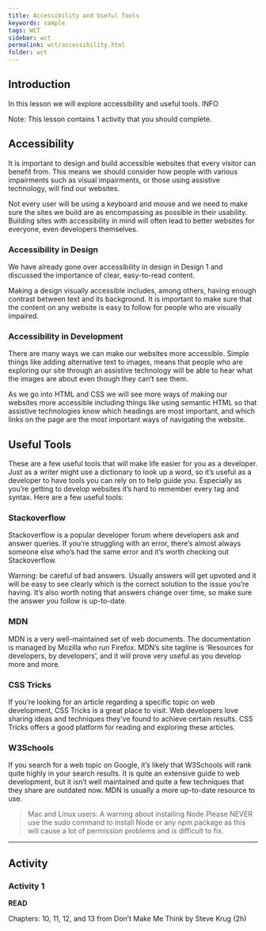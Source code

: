 ```yaml
---
title: Accessibility and Useful Tools
keywords: sample
tags: WCT
sidebar: wct
permalink: wct/accessibility.html
folder: wct
---
```


## Introduction

In this lesson we will explore accessibility and useful tools. INFO

Note: This lesson contains 1 activity that you should complete.

## Accessibility

It is important to design and build accessible websites that every visitor can benefit from. This means we should consider how people with various impairments such as visual impairments, or those using assistive technology, will find our websites.

Not every user will be using a keyboard and mouse and we need to make sure the sites we build are as encompassing as possible in their usability. Building sites with accessibility in mind will often lead to better websites for everyone, even developers themselves.

### Accessibility in Design

We have already gone over accessibility in design in Design 1 and discussed the importance of clear, easy-to-read content.

Making a design visually accessible includes, among others, having enough contrast between text and its background. It is important to make sure that the content on any website is easy to follow for people who are visually impaired.

### Accessibility in Development

There are many ways we can make our websites more accessible. Simple things like adding alternative text to images, means that people who are exploring our site through an assistive technology will be able to hear what the images are about even though they can’t see them.

As we go into HTML and CSS we will see more ways of making our websites more accessible including things like using semantic HTML so that assistive technologies know which headings are most important, and which links on the page are the most important ways of navigating the website.

## Useful Tools

These are a few useful tools that will make life easier for you as a developer. Just as a writer might use a dictionary to look up a word, so it’s useful as a developer to have tools you can rely on to help guide you. Especially as you’re getting to develop websites it’s hard to remember every tag and syntax. Here are a few useful tools:

### Stackoverflow

Stackoverflow is a popular developer forum where developers ask and answer queries. If you’re struggling with an error, there’s almost always someone else who’s had the same error and it’s worth checking out Stackoverflow.

Warning: be careful of bad answers. Usually answers will get upvoted and it will be easy to see clearly which is the correct solution to the issue you’re having. It’s also worth noting that answers change over time, so make sure the answer you follow is up-to-date.

### MDN

MDN is a very well-maintained set of web documents. The documentation is managed by Mozilla who run Firefox. MDN’s site tagline is ‘Resources for developers, by developers’, and it will prove very useful as you develop more and more.

### CSS Tricks

If you’re looking for an article regarding a specific topic on web development, CSS Tricks is a great place to visit. Web developers love sharing ideas and techniques they’ve found to achieve certain results. CSS Tricks offers a good platform for reading and exploring these articles.

### W3Schools

If you search for a web topic on Google, it’s likely that W3Schools will rank quite highly in your search results. It is quite an extensive guide to web development, but it isn’t well maintained and quite a few techniques that they share are outdated now. MDN is usually a more up-to-date resource to use.

> Mac and Linux users: A warning about installing Node Please NEVER use the sudo command to install Node or any npm package as this will cause a lot of permission problems and is difficult to fix.

<hr>

## Activity

### Activity 1

**READ**

Chapters: 10, 11, 12, and 13 from Don’t Make Me Think by Steve Krug (2h)
